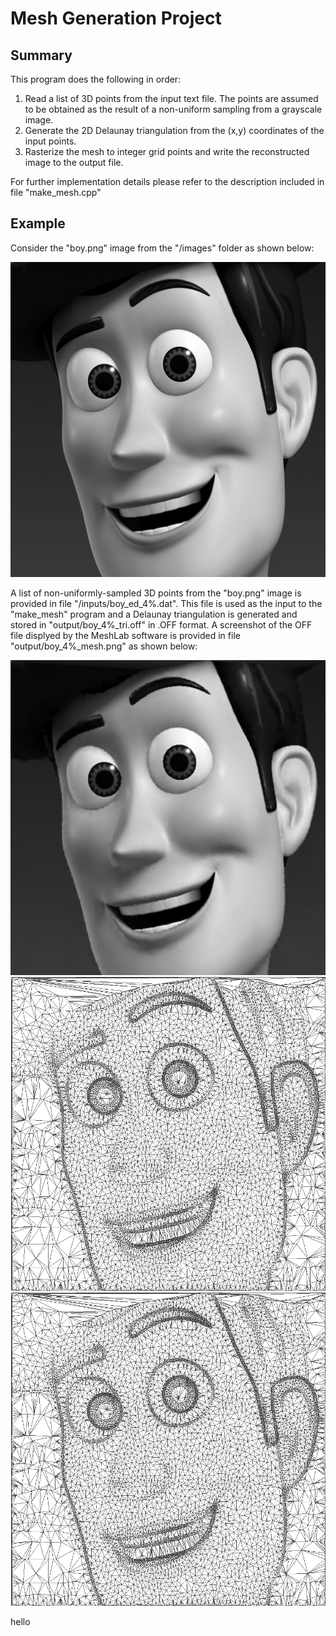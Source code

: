 # Mesh Generation Project
## Summary ##
This program does the following in order:
1. Read a list of 3D points from the input text file. The points are assumed to be obtained as the result of a non-uniform sampling from a grayscale image. 
2. Generate the 2D Delaunay triangulation from the (x,y) coordinates of the input points.
3. Rasterize the mesh to integer grid points and write the reconstructed image to the output file.

For further implementation details please refer to the description included in file "make_mesh.cpp"

## Example ##
Consider the "boy.png" image from the "/images" folder as shown below: 

<img src="images/boy.png">

A list of non-uniformly-sampled 3D points from the "boy.png" image is provided in file "/inputs/boy_ed_4%.dat". This file is used as the input to the "make_mesh" program and a Delaunay triangulation is generated and stored in "output/boy_4%_tri.off" in .OFF format. A screenshot of the OFF file displyed by the MeshLab software is provided in file "output/boy_4%_mesh.png" as shown below:

<img src="output/boy-img.png">

<img src="output/boy-mesh.png" width="512">

<img src="output/boy-4%-mesh.png" width="512">

hello



